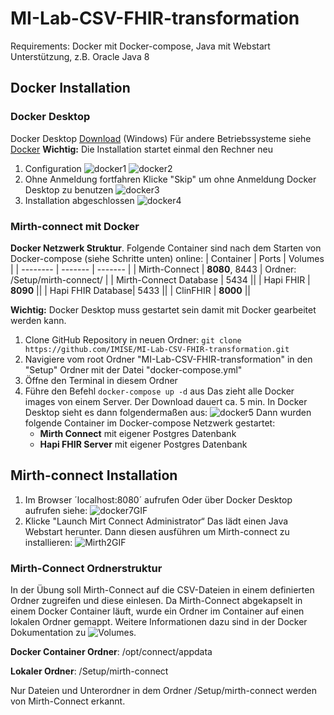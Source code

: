 # MI-Lab-CSV-FHIR-transformation
Requirements: Docker mit Docker-compose, Java mit Webstart Unterstützung, z.B. Oracle Java 8
## Docker Installation
### Docker Desktop
Docker Desktop [Download](https://desktop.docker.com/win/main/amd64/Docker%20Desktop%20Installer.exe?utm_source=docker&utm_medium=webreferral&utm_campaign=dd-smartbutton&utm_location=module) (Windows) 
Für andere Betriebssysteme siehe [Docker](https://www.docker.com/products/docker-desktop/)
**Wichtig:** Die Installation startet einmal den Rechner neu
1. Configuration
  ![docker1](https://github.com/user-attachments/assets/4df34253-41c2-4a82-86cc-b8016bbac017)
  ![docker2](https://github.com/user-attachments/assets/9b3e3b0b-7084-49f3-9f9c-22a915e6e97b)
2. Ohne Anmeldung fortfahren
   Klicke "Skip" um ohne Anmeldung Docker Desktop zu benutzen 
   ![docker3](https://github.com/user-attachments/assets/e51ec963-5a34-40dc-88cd-7156395b49e5)
3. Installation abgeschlossen
   ![docker4](https://github.com/user-attachments/assets/181e767a-9ea1-43a7-855d-a804a72ee707)
### Mirth-connect mit Docker
**Docker Netzwerk Struktur**. Folgende Container sind nach dem Starten von Docker-compose (siehe Schritte unten) online:
| Container | Ports | Volumes |
| -------- | ------- | ------- |
| Mirth-Connect | **8080**, 8443 | Ordner: /Setup/mirth-connect/ |
| Mirth-Connect Database | 5434 ||
| Hapi FHIR | **8090** ||
| Hapi FHIR Database| 5433 ||
| ClinFHIR | **8000** ||

**Wichtig:** Docker Desktop muss gestartet sein damit mit Docker gearbeitet werden kann. 
1. Clone GitHub Repository in neuen Ordner: `git clone https://github.com/IMISE/MI-Lab-CSV-FHIR-transformation.git`
2. Navigiere vom root Ordner "MI-Lab-CSV-FHIR-transformation" in den "Setup" Ordner mit der Datei "docker-compose.yml"
3. Öffne den Terminal in diesem Ordner
4. Führe den Befehl `docker-compose up -d` aus
   Das zieht alle Docker images von einem Server. Der Download dauert ca. 5 min.
   In Docker Desktop sieht es dann folgendermaßen aus:
   ![docker5](https://github.com/user-attachments/assets/d6a2e65d-983c-4f7c-8e6e-995120973f7b)
   Dann wurden folgende Container im Docker-compose Netzwerk gestartet:
   - **Mirth Connect** mit eigener Postgres Datenbank
   - **Hapi FHIR Server** mit eigener Postgres Datenbank
## Mirth-connect Installation
1. Im Browser ´localhost:8080´ aufrufen
   Oder über Docker Desktop aufrufen siehe:
   ![docker7GIF](https://github.com/user-attachments/assets/9a5c6943-7c36-4771-bf29-6eae11f62833)
2. Klicke "Launch Mirt Connect Administrator“
   Das lädt einen Java Webstart herunter. Dann diesen ausführen um Mirth-connect zu installieren:
   ![Mirth2GIF](https://github.com/user-attachments/assets/0b2476f4-71d5-4055-9fba-91391e315d12)
### Mirth-Connect Ordnerstruktur
In der Übung soll Mirth-Connect auf die CSV-Dateien in einem definierten Ordner zugreifen und diese einlesen. Da Mirth-Connect abgekapselt in einem
Docker Container läuft, wurde ein Ordner im Container auf einen lokalen Ordner gemappt. 
Weitere Informationen dazu sind in der Docker Dokumentation zu ![Volumes](https://docs.docker.com/engine/storage/volumes/).

**Docker Container Ordner**: /opt/connect/appdata 

**Lokaler Ordner**: /Setup/mirth-connect

Nur Dateien und Unterordner in dem Ordner /Setup/mirth-connect werden von Mirth-Connect erkannt. 


